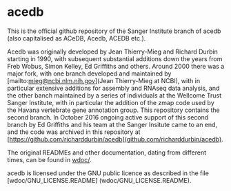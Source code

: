 # acedb

This is the official github repository of the Sanger Institute branch of
acedb (also capitalised as ACeDB, Acedb, ACEDB etc.).

Acedb was originally
developed by Jean Thierry-Mieg and Richard Durbin starting in 1990, with
subsequent substantial additions down the years from Freb Wobus, Simon Kelley, Ed Griffiths
and others.  Around 2000 there was a major fork, with one branch developed and maintained by [mailto:mieg@ncbi.nlm.nih.gov](Jean
Thierry-Mieg at NCBI), with in particular extensive additions for assembly and
 RNAseq data analysis, and the other banch maintained by a series
of individuals at the Wellcome Trust Sanger Institute, with in
particular the addition of the zmap code used by the Havana vertebrate
gene annotation group.  This repository contains the second branch.
In October 2016 ongoing active support of this second branch by Ed
Griffiths and his team at the Sanger Insitute came to an end, and the 
code was archived in this repository at
[https://github.com/richarddurbin/acedb](github.com/richarddurbin/acedb).

The original READMEs and other documentation, dating from different times, can be found in
[wdoc/](wdoc/).

acedb is licensed under the GNU public licence as described in the file
[wdoc/GNU_LICENSE.README] (wdoc/GNU_LICENSE.README).

